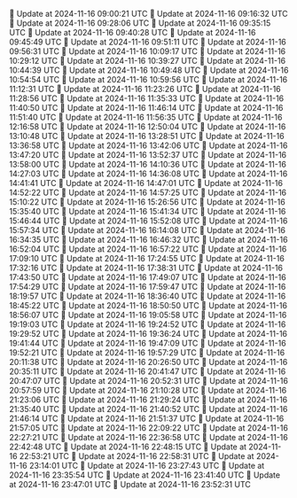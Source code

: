 🔄 Update at 2024-11-16 09:00:21 UTC
🔄 Update at 2024-11-16 09:16:32 UTC
🔄 Update at 2024-11-16 09:28:06 UTC
🔄 Update at 2024-11-16 09:35:15 UTC
🔄 Update at 2024-11-16 09:40:28 UTC
🔄 Update at 2024-11-16 09:45:49 UTC
🔄 Update at 2024-11-16 09:51:11 UTC
🔄 Update at 2024-11-16 09:56:31 UTC
🔄 Update at 2024-11-16 10:09:17 UTC
🔄 Update at 2024-11-16 10:29:12 UTC
🔄 Update at 2024-11-16 10:39:27 UTC
🔄 Update at 2024-11-16 10:44:39 UTC
🔄 Update at 2024-11-16 10:49:48 UTC
🔄 Update at 2024-11-16 10:54:54 UTC
🔄 Update at 2024-11-16 10:59:56 UTC
🔄 Update at 2024-11-16 11:12:31 UTC
🔄 Update at 2024-11-16 11:23:26 UTC
🔄 Update at 2024-11-16 11:28:56 UTC
🔄 Update at 2024-11-16 11:35:33 UTC
🔄 Update at 2024-11-16 11:40:50 UTC
🔄 Update at 2024-11-16 11:46:14 UTC
🔄 Update at 2024-11-16 11:51:40 UTC
🔄 Update at 2024-11-16 11:56:35 UTC
🔄 Update at 2024-11-16 12:16:58 UTC
🔄 Update at 2024-11-16 12:50:04 UTC
🔄 Update at 2024-11-16 13:10:48 UTC
🔄 Update at 2024-11-16 13:28:51 UTC
🔄 Update at 2024-11-16 13:36:58 UTC
🔄 Update at 2024-11-16 13:42:06 UTC
🔄 Update at 2024-11-16 13:47:20 UTC
🔄 Update at 2024-11-16 13:52:37 UTC
🔄 Update at 2024-11-16 13:58:00 UTC
🔄 Update at 2024-11-16 14:10:36 UTC
🔄 Update at 2024-11-16 14:27:03 UTC
🔄 Update at 2024-11-16 14:36:08 UTC
🔄 Update at 2024-11-16 14:41:41 UTC
🔄 Update at 2024-11-16 14:47:01 UTC
🔄 Update at 2024-11-16 14:52:22 UTC
🔄 Update at 2024-11-16 14:57:25 UTC
🔄 Update at 2024-11-16 15:10:22 UTC
🔄 Update at 2024-11-16 15:26:56 UTC
🔄 Update at 2024-11-16 15:35:40 UTC
🔄 Update at 2024-11-16 15:41:34 UTC
🔄 Update at 2024-11-16 15:46:44 UTC
🔄 Update at 2024-11-16 15:52:08 UTC
🔄 Update at 2024-11-16 15:57:34 UTC
🔄 Update at 2024-11-16 16:14:08 UTC
🔄 Update at 2024-11-16 16:34:35 UTC
🔄 Update at 2024-11-16 16:46:32 UTC
🔄 Update at 2024-11-16 16:52:04 UTC
🔄 Update at 2024-11-16 16:57:22 UTC
🔄 Update at 2024-11-16 17:09:10 UTC
🔄 Update at 2024-11-16 17:24:55 UTC
🔄 Update at 2024-11-16 17:32:16 UTC
🔄 Update at 2024-11-16 17:38:31 UTC
🔄 Update at 2024-11-16 17:43:50 UTC
🔄 Update at 2024-11-16 17:49:07 UTC
🔄 Update at 2024-11-16 17:54:29 UTC
🔄 Update at 2024-11-16 17:59:47 UTC
🔄 Update at 2024-11-16 18:19:57 UTC
🔄 Update at 2024-11-16 18:36:40 UTC
🔄 Update at 2024-11-16 18:45:22 UTC
🔄 Update at 2024-11-16 18:50:50 UTC
🔄 Update at 2024-11-16 18:56:07 UTC
🔄 Update at 2024-11-16 19:05:58 UTC
🔄 Update at 2024-11-16 19:19:03 UTC
🔄 Update at 2024-11-16 19:24:52 UTC
🔄 Update at 2024-11-16 19:29:52 UTC
🔄 Update at 2024-11-16 19:36:24 UTC
🔄 Update at 2024-11-16 19:41:44 UTC
🔄 Update at 2024-11-16 19:47:09 UTC
🔄 Update at 2024-11-16 19:52:21 UTC
🔄 Update at 2024-11-16 19:57:29 UTC
🔄 Update at 2024-11-16 20:11:38 UTC
🔄 Update at 2024-11-16 20:26:50 UTC
🔄 Update at 2024-11-16 20:35:11 UTC
🔄 Update at 2024-11-16 20:41:47 UTC
🔄 Update at 2024-11-16 20:47:07 UTC
🔄 Update at 2024-11-16 20:52:31 UTC
🔄 Update at 2024-11-16 20:57:59 UTC
🔄 Update at 2024-11-16 21:10:28 UTC
🔄 Update at 2024-11-16 21:23:06 UTC
🔄 Update at 2024-11-16 21:29:24 UTC
🔄 Update at 2024-11-16 21:35:40 UTC
🔄 Update at 2024-11-16 21:40:52 UTC
🔄 Update at 2024-11-16 21:46:14 UTC
🔄 Update at 2024-11-16 21:51:37 UTC
🔄 Update at 2024-11-16 21:57:05 UTC
🔄 Update at 2024-11-16 22:09:22 UTC
🔄 Update at 2024-11-16 22:27:21 UTC
🔄 Update at 2024-11-16 22:36:58 UTC
🔄 Update at 2024-11-16 22:42:48 UTC
🔄 Update at 2024-11-16 22:48:15 UTC
🔄 Update at 2024-11-16 22:53:21 UTC
🔄 Update at 2024-11-16 22:58:31 UTC
🔄 Update at 2024-11-16 23:14:01 UTC
🔄 Update at 2024-11-16 23:27:43 UTC
🔄 Update at 2024-11-16 23:35:54 UTC
🔄 Update at 2024-11-16 23:41:40 UTC
🔄 Update at 2024-11-16 23:47:01 UTC
🔄 Update at 2024-11-16 23:52:31 UTC
